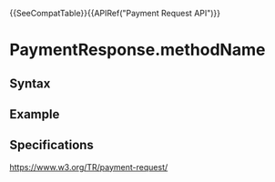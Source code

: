 {{SeeCompatTable}}{{APIRef("Payment Request API")}}

# PaymentResponse.methodName

## Syntax

## Example

## Specifications

<https://www.w3.org/TR/payment-request/>